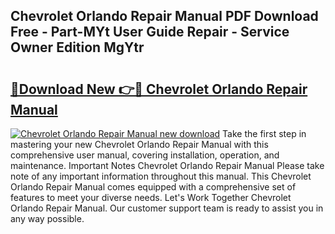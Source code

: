 ## Chevrolet Orlando Repair Manual PDF Download Free - Part-MYt User Guide Repair - Service Owner Edition MgYtr

# <h2><a href="http://cf1207.oget.top/?id=Chevrolet+Orlando+Repair+Manual">🔗Download New 👉🔴 Chevrolet Orlando Repair Manual</a></h2>

[![Chevrolet Orlando Repair Manual new download](https://i.imgur.com/5g1atiW.png)](http://cf1207.oget.top/?id=Chevrolet+Orlando+Repair+Manual)
Take the first step in mastering your new Chevrolet Orlando Repair Manual with this comprehensive user manual, covering installation, operation, and maintenance. Important Notes Chevrolet Orlando Repair Manual Please take note of any important information throughout this manual. This Chevrolet Orlando Repair Manual comes equipped with a comprehensive set of features to meet your diverse needs. Let's Work Together Chevrolet Orlando Repair Manual. Our customer support team is ready to assist you in any way possible.

